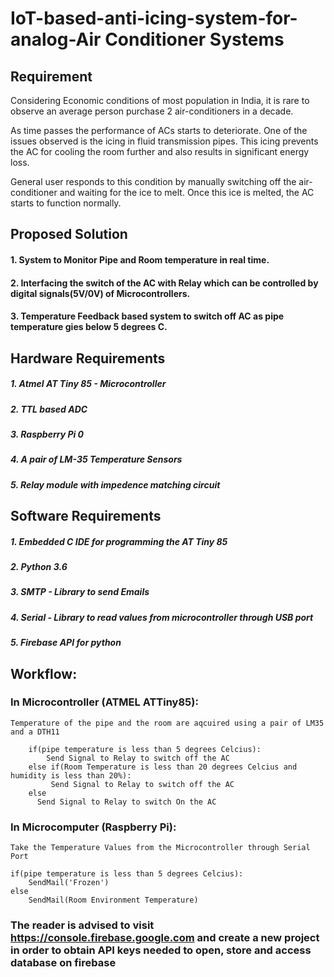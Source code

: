 # IoT-based-anti-icing-system-for-analog-Air Conditioner Systems

## Requirement
Considering Economic conditions of most population in India, it is rare to observe an average person purchase 2 air-conditioners in a decade. 

As time passes the performance of ACs starts to deteriorate. One of the issues observed is the icing in fluid transmission pipes. This icing prevents the AC for cooling the room further and also results in significant energy loss. 

General user responds to this condition by manually switching off the air-conditioner and waiting for the ice to melt. Once this ice is melted, the AC starts to function normally.

## Proposed Solution

#### 1. System to Monitor Pipe and Room temperature in real time.
#### 2. Interfacing the switch of the AC with Relay which can be controlled by digital signals(5V/0V) of Microcontrollers.
#### 3. Temperature Feedback based system to switch off AC as pipe temperature gies below 5 degrees C.

## Hardware Requirements

##### 1. Atmel AT Tiny 85 - Microcontroller
##### 2. TTL based ADC
##### 3. Raspberry Pi 0
##### 4. A pair of LM-35 Temperature Sensors
##### 5. Relay module with impedence matching circuit

## Software Requirements
##### 1. Embedded C IDE for programming the AT Tiny 85
##### 2. Python 3.6
##### 3. SMTP - Library to send Emails
##### 4. Serial - Library to read values from microcontroller through USB port
##### 5. Firebase API for python

## Workflow:

### In Microcontroller (ATMEL ATTiny85):

    Temperature of the pipe and the room are aqcuired using a pair of LM35 and a DTH11
    
        if(pipe temperature is less than 5 degrees Celcius):
            Send Signal to Relay to switch off the AC
        else if(Room Temperature is less than 20 degrees Celcius and humidity is less than 20%):
             Send Signal to Relay to switch off the AC
        else 
          Send Signal to Relay to switch On the AC
       
### In Microcomputer (Raspberry Pi):

    Take the Temperature Values from the Microcontroller through Serial Port
    
    if(pipe temperature is less than 5 degrees Celcius):
        SendMail('Frozen')
    else
        SendMail(Room Environment Temperature)
  
### The reader is advised to visit https://console.firebase.google.com and create a new project in order to obtain API keys needed to open, store and access database on firebase
